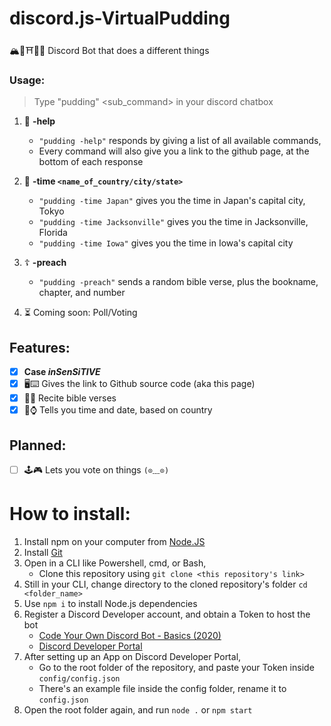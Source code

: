 # discord.js-VirtualPudding
🏔🌸⛩🎌🚅 Discord Bot that does a different things

### Usage:
> Type "pudding" <command> <sub_command> in your discord chatbox

1. 🐙 **-help**
   - `"pudding -help"` responds by giving a list of all available commands,
   - Every command will also give you a link to the github page, at the bottom of each response

2. 📆 **-time `<name_of_country/city/state>`**
   - `"pudding -time Japan"` gives you the time in Japan's capital city, Tokyo
   - `"pudding -time Jacksonville"` gives you the time in Jacksonville, Florida
   - `"pudding -time Iowa"` gives you the time in Iowa's capital city

3. ☦ **-preach**
   - `"pudding -preach"` sends a random bible verse, plus the bookname, chapter, and number

4. ⏳ Coming soon: Poll/Voting


## Features:
- [x] **Case *inSenSiTIVE***
- [x] 🖥⌨ Gives the link to Github source code (aka this page)
- [x] 🍞🙏 Recite bible verses 
- [x] 📆⌚ Tells you time and date, based on country 

## Planned:
- [ ] 🕹🎮 Lets you vote on things `(⊙﹏⊙)`


# How to install:
1. Install npm on your computer from [Node.JS](https://nodejs.org/en/)
2. Install [Git](https://git-scm.com/)
3. Open in a CLI like Powershell, cmd, or Bash,
   - Clone this repository using `git clone <this repository's link>`
4. Still in your CLI, change directory to the cloned repository's folder `cd <folder_name>`
5. Use `npm i` to install Node.js dependencies 
6. Register a Discord Developer account, and obtain a Token to host the bot 
   - [Code Your Own Discord Bot - Basics (2020)](https://www.youtube.com/watch?reload=9&v=j_sD9udZnCk)
   - [Discord Developer Portal](https://discord.com/login?redirect_to=%2Fdevelopers%2Fapplications)
7. After setting up an App on Discord Developer Portal, 
   - Go to the root folder of the repository, and paste your Token inside `config/config.json`
   - There's an example file inside the config folder, rename it to `config.json`
8. Open the root folder again, and run `node .` or `npm start`
